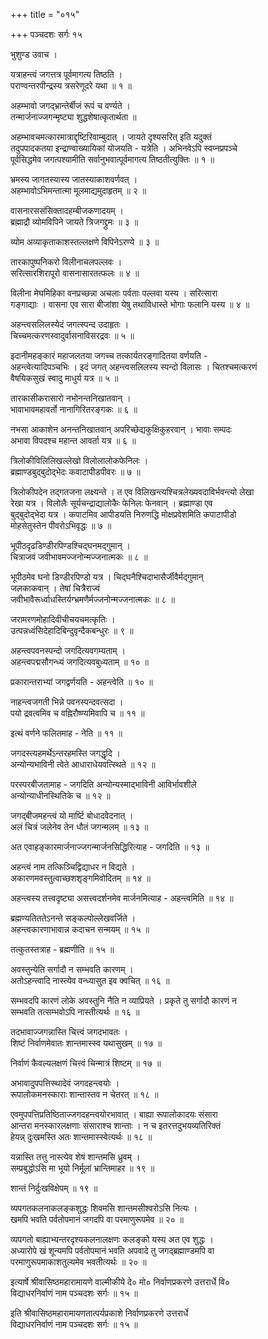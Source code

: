 +++
title = "०१५"

+++
पञ्चदशः सर्गः १५  
  
भुशुण्ड उवाच ।  
  
यत्राहन्त्वं जगत्तत्र पूर्वमागत्य तिष्ठति ।  
पराण्वन्तरपीन्द्रस्य त्रसरेणूदरे यथा ॥ १ ॥  
  
अहम्भावो जगद्भ्रान्तेर्बीजं रूपं च वर्ण्यते ।  
तन्मार्जनाज्जगन्मृष्ट्या शुद्धशेषात्कृतार्थता ॥  
  
अहम्भावचमत्कारमात्राद्दृष्टिरिवाम्बुदात् । जायते दृश्यसरित् इति यदुक्तं   
तदुपपादकतया इन्द्राण्वाख्यायिकां योजयति - यत्रेति । अभिनवेऽपि स्वप्नप्रपञ्चे   
पूर्वसिद्धमेव जगत्पश्यामीति सर्वानुभवात्पूर्वमागत्य तिष्ठतीत्युक्तिः ॥ १ ॥  
  
भ्रमस्य जागतस्यास्य जातस्याकाशवर्णवत् ।  
अहम्भावोऽभिमन्तात्मा मूलमाद्यमुदाहृतम् ॥ २ ॥  
  
वासनारससंसिक्तादहम्बीजकणादयम् ।  
ब्रह्माद्रौ व्योमविपिने जायते त्रिजगद्द्रुमः ॥ ३ ॥  
  
व्योम अव्याकृताकाशस्तल्लक्षणे विपिनेऽरण्ये ॥ ३ ॥  
  
तारकापुष्पनिकरो विलीनाचलपल्लवः ।  
सरित्सारशिरापूरो वासनासारतत्फलः ॥ ४ ॥  
  
विलीना मेघमिहिका वनप्रच्छन्ना अचलाः पर्वताः पल्लवा यस्य । सरित्सारा   
गङ्गाद्याः । वासना एव सारा बीजांशा येषु तथाविधास्ते भोगाः फलानि यस्य ॥ ४ ॥  
  
अहन्त्वसलिलस्येदं जगत्स्पन्द उदाहृतः ।  
चिच्चमत्करणस्वादुर्वासनाविसरद्रवः ॥ ५ ॥  
  
इदानीमहङ्कारं महाजलतया जगच्च तत्कार्यतरङ्गादितया वर्णयति -   
अहन्त्वेत्यादिपञ्चभिः । इदं जगत् अहन्त्वसलिलस्य स्पन्दो विलासः । चितश्चमत्करणं   
वैषयिकसुखं स्वादु माधुर्य यत्र ॥ ५ ॥  
  
तारकासीकरासारो नभोनन्तनिखातवान् ।  
भावाभावमहावर्तो नानागिरितरङ्गकः ॥ ६ ॥  
  
नभसा आकाशेन अनन्तनिखातवान् अपरिच्छेद्यकुक्षिकुहरवान् । भावाः सम्पदः   
अभावा विपदश्च महान्त आवर्ता यत्र ॥ ६ ॥  
  
त्रिलोकीविलिलिखल्लेखो विलोलालोकफेनिलः ।  
ब्रह्माण्डबुद्बुदोद्भेदः कवाटापीडपीवरः ॥ ७ ॥  
  
त्रिलोकीपदेन तद्गतजना लक्ष्यन्ते । त एव विलिखन्त्यश्चित्रलेख्यवदाविर्भवन्त्यो लेखा   
रेखा यत्र । विलोलैः सूर्यचन्द्राद्यालोकैः फेनिलः फेनवान् । ब्रह्माण्डा एव   
बुद्बुदोद्भेदा यत्र । कपाटमिव आपीडयति निरुणद्धि मोक्षप्रवेशमिति कपाटापीडो   
मोहसेतुस्तेन पीवरोऽभिवृद्धः ॥ ७ ॥  
  
भूपीठदृढडिण्डीरपिण्डश्चिद्घनमद्गुमान् ।  
चित्राजवं जवीभावमज्जनोन्मज्जनात्मकः ॥ ८ ॥  
  
भूपीठमेव घनो डिण्डीरपिण्डो यत्र । चिद्घनैश्चिदाभासैर्जीवैर्मद्गुमान्   
जलकाकवान् । तेषां चित्रैराज्वं   
जवीभावैरूर्ध्वाधस्तिर्यग्भ्रमणैर्मज्जनोन्मज्जनात्मकः ॥ ८ ॥   
  
जरामरणमोहादिवीचीचयचमत्कृतिः ।  
उत्पन्नध्वंसिदेहादिबिन्दुवृन्दैकबन्धुरः ॥ ९ ॥  
  
अहन्त्वपवनस्पन्दो जगदित्यवगम्यताम् ।  
अहन्त्वपद्मसौगन्ध्यं जगदित्यवबुध्यताम् ॥ १० ॥  
  
प्रकारान्तराभ्यां जगद्वर्णयति - अहन्त्वेति ॥ १० ॥  
  
नाहन्त्वजगती भिन्ने पवनस्पन्दवत्सदा ।  
पयो द्रवत्वमिव च वह्निरौष्ण्यमिवापि च ॥ ११ ॥  
  
इत्थं वर्णने फलितमाह - नेति ॥ ११ ॥  
  
जगदस्त्यहमर्थेऽन्तरहमस्ति जगद्धृदि ।  
अन्योन्यभाविनी त्वेते आधाराधेयवत्स्थिते ॥ १२ ॥  
  
परस्परबीजतामाह - जगदिति अन्योन्यस्माद्भाविनी आविर्भावशीले   
अन्योन्याधीनस्थितिके च ॥ १२ ॥  
  
जगद्बीजमहन्त्वं यो मार्ष्टि बोधादवेदनात् ।  
अलं चित्रं जलेनेव तेन धौतं जगन्मलम् ॥ १३ ॥  
  
अत एवाहङ्कारमार्जनाज्जगन्मार्जनसिद्धिरित्याह - जगदिति ॥ १३ ॥  
  
अहन्त्वं नाम तत्किञ्चिद्विद्याधर न विद्यते ।  
अकारणमवस्तुत्वाच्छशशृङ्गमिवोदितम् ॥ १४ ॥  
  
अहन्त्वस्य तत्त्वदृष्ट्या असत्त्वदर्शनमेव मार्जनमित्याह - अहन्त्वमिति ॥ १४ ॥  
  
ब्रह्मण्यतिततेऽनन्ते सङ्कल्पोल्लेखवर्जिते ।  
अहन्त्वकारणाभावान्न कदाचन सन्मयम् ॥ १५ ॥  
  
तत्कुतस्तत्राह - ब्रह्मणीति ॥ १५ ॥  
  
अवस्तुन्येति सर्गादौ न सम्भवति कारणम् ।  
अतोऽहन्त्वादि नास्त्येव वन्ध्यासुत इव क्वचित् ॥ १६ ॥  
  
सम्भवदपि कारणं लोके अवस्तुनि नैति न व्याप्रियते । प्रकृते तु सर्गादौ कारणं न   
सम्भवति तत्सम्भवोऽपि नास्तीत्यर्थः ॥ १६ ॥  
  
तदभावाज्जगन्नास्ति चित्त्वं जगदभावतः ।  
शिष्टं निर्वाणमेवातः शान्तमास्स्व यथासुखम् ॥ १७ ॥  
  
निर्वाणं कैवल्यलक्षणं चित्त्वं चिन्मात्रं शिष्टम् ॥ १७ ॥  
  
अभावादुपपत्तिस्थादेवं जगदहन्त्वयोः ।  
रूपालोकमनस्काराः शान्तास्तव न चेतरत् ॥ १८ ॥  
  
एवमुपपत्तिप्रतिष्ठिताज्जगदहन्त्वयोरभावात् । बाह्या रूपालोकादयः संसारा   
आन्तरा मनस्कारलक्षणाः संसाराश्च शान्ताः । न च इतरत्तदुभयव्यतिरिक्तं   
हेयन्न् दुःखमस्ति अतः शान्तमास्स्वेत्यर्थः ॥ १८ ॥  
  
यन्नास्ति तत्तु नास्त्येव शेषं शान्तमसि ध्रुवम् ।  
सम्प्रबुद्धोऽसि मा भूयो निर्मूलां भ्रान्तिमाहर ॥ १९ ॥  
  
शान्तं निर्दुःखविक्षेपम् ॥ १९ ॥  
  
व्यपगतकलनाकलङ्कशुद्धः शिवमसि शान्तमसीश्वरोऽसि नित्यः ।  
खमपि भवति पर्वतोपमानं जगदपि वा परमाणुरूपमेव ॥ २० ॥  
  
व्यपगतो बाह्याभ्यन्तरदृश्यकलनालक्षणः कलङ्को यस्य अत एव शुद्धः ।   
अध्यारोपे खं शून्यमपि पर्वतोपमानं भवति अपवादे तु जगद्ब्रह्माण्डमपि वा   
परमाणुरूपमाकाशतुल्यमेव भवतीत्यर्थः ॥ २० ॥  
  
इत्यार्षे श्रीवासिष्ठमहारामायणे वाल्मीकीये दे० मो० निर्वाणप्रकरणे उत्तरार्धे वि०   
विद्याधरनिर्वाणं नाम पञ्चदशः सर्गः ॥ १५ ॥  
  
इति श्रीवासिष्ठमहारामायणतात्पर्यप्रकाशे निर्वाणप्रकरणे उत्तरार्धे   
विद्याधरनिर्वाणं नाम पञ्चदशः सर्गः ॥ १५ ॥  
  